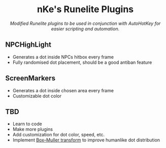 <div align="center">
  <h1>nKe's Runelite Plugins</h1>
  <p>
    <i>Modified Runelite plugins to be used in conjunction with AutoHotKey for easier scripting and automation.</i>
  </p>
</div>

## NPCHighLight
- Generates a dot inside NPCs hitbox every frame
- Fully randomised dot placement, should be a good antiban feature

## ScreenMarkers
- Generates a dot inside chosen area every frame
- Customizable dot color

## TBD
- Learn to code
- Make more plugins
- Add customization for dot color, speed, etc.
- Implement <a target="_blank" href="https://en.wikipedia.org/wiki/Box%E2%80%93Muller_transform">Box–Muller transform</a> to improve humanlike dot distribution
